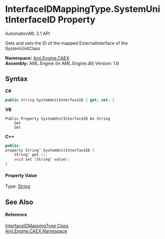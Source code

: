 # InterfaceIDMappingType.SystemUnitInterfaceID Property 
AutomationML 2.1 API 

Gets and sets the ID of the mapped ExternalInterface of the SystemUnitClass

**Namespace:**&nbsp;<a href="N_Aml_Engine_CAEX">Aml.Engine.CAEX</a><br />**Assembly:**&nbsp;AML.Engine (in AML.Engine.dll) Version: 1.6

## Syntax

**C#**<br />
``` C#
public string SystemUnitInterfaceID { get; set; }
```

**VB**<br />
``` VB
Public Property SystemUnitInterfaceID As String
	Get
	Set
```

**C++**<br />
``` C++
public:
property String^ SystemUnitInterfaceID {
	String^ get ();
	void set (String^ value);
}
```


#### Property Value
Type: <a href="https://docs.microsoft.com/dotnet/api/system.string" target="_parent" rel="noopener noreferrer">String</a>

## See Also


#### Reference
<a href="T_Aml_Engine_CAEX_InterfaceIDMappingType">InterfaceIDMappingType Class</a><br /><a href="N_Aml_Engine_CAEX">Aml.Engine.CAEX Namespace</a><br />